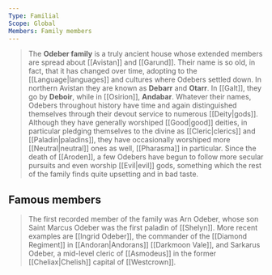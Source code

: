 ```yaml
---
Type: Familial
Scope: Global
Members: Family members
---
```


> The **Odeber family** is a truly ancient house whose extended members are spread about [[Avistan]] and [[Garund]]. Their name is so old, in fact, that it has changed over time, adopting to the [[Language|languages]] and cultures where Odebers settled down. In northern Avistan they are known as **Debarr** and **Otarr**. In [[Galt]], they go by **Deboir**, while in [[Osirion]], **Andabar**. Whatever their names, Odebers throughout history have time and again distinguished themselves through their devout service to numerous [[Deity|gods]]. Although they have generally worshiped [[Good|good]] deities, in particular pledging themselves to the divine as [[Cleric|clerics]] and [[Paladin|paladins]], they have occasionally worshiped more [[Neutral|neutral]] ones as well, [[Pharasma]] in particular. Since the death of [[Aroden]], a few Odebers have begun to follow more secular pursuits and even worship [[Evil|evil]] gods, something which the rest of the family finds quite upsetting and in bad taste.


## Famous members

> The first recorded member of the family was Arn Odeber, whose son Saint Marcus Odeber was the first paladin of [[Shelyn]]. More recent examples are [[Ingrid Odeber]], the commander of the [[Diamond Regiment]] in [[Andoran|Andorans]] [[Darkmoon Vale]], and Sarkarus Odeber, a mid-level cleric of [[Asmodeus]] in the former [[Cheliax|Chelish]] capital of [[Westcrown]].







